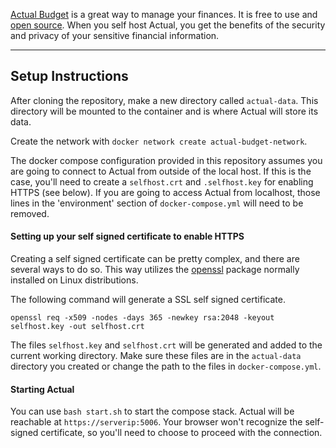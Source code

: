 [Actual Budget](https://actualbudget.com/) is a great way to manage your finances. It is free to use and [open source](https://github.com/actualbudget/actual). When you self host Actual, you get the benefits of the security and privacy of your sensitive financial information. 

---
## Setup Instructions

After cloning the repository, make a new directory called `actual-data`. This directory will be mounted to the container and is where Actual will store its data. 

Create the network with `docker network create actual-budget-network`.

The docker compose configuration provided in this repository assumes you are going to connect to Actual from outside of the local host. If this is the case, you'll need to create a `selfhost.crt` and `.selfhost.key` for enabling HTTPS (see below). If you are going to access Actual from localhost, those lines in the 'environment' section of `docker-compose.yml` will need to be removed. 
#### Setting up your self signed certificate to enable HTTPS
Creating a self signed certificate can be pretty complex, and there are several ways to do so. This way utilizes the [openssl](https://packages.debian.org/bookworm/openssl) package normally installed on Linux distributions. 

The following command will generate a SSL self signed certificate.
```
openssl req -x509 -nodes -days 365 -newkey rsa:2048 -keyout selfhost.key -out selfhost.crt
```
The files `selfhost.key` and `selfhost.crt` will be generated and added to the current working directory. Make sure these files are in the `actual-data` directory you created or change the path to the files in `docker-compose.yml`.

#### Starting Actual 
You can use `bash start.sh` to start the compose stack. Actual will be reachable at `https://serverip:5006`. Your browser won't recognize the self-signed certificate, so you'll need to choose to proceed with the connection. 
